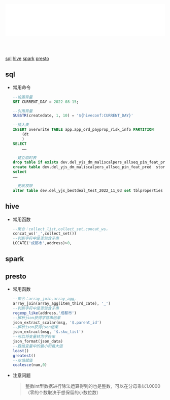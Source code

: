 <iframe id='head' align="center" width="100%" height="100" src="others_show.html"  frameborder="no" border="0" marginwidth="0" marginheight="px" scrolling="no" ></iframe>

<style>
    .iframe{margin:0 auto;}
</style>
<script src="https://code.jquery.com/jquery-3.1.1.min.js"></script>
<script>
    var oDiv = document.getElementById('head');
    oDiv.style.position = 'fixed'; oDiv.style.top = '0px'; oDiv.style.left = '0px'; oDiv.style.backgroundColor = 'rgba(255,255,255,0)';
    document.querySelector("body > div > h1 > a").innerHTML=''
    document.title="others/sql";
</script>
<br><br>
<!-- ___________________________________________ -->
<!-- ___________________________________________ -->

[sql](#sql)
[hive](#hive)
[spark](#spark)
[presto](#presto)



## sql
* 常用命令
    ```sql
    --设置常量
    SET CURRENT_DAY = 2022-08-15;
    
    --引用常量
    SUBSTR(createdate, 1, 10) = '${hiveconf:CURRENT_DAY}'
    
    --插入表
    INSERT overwrite TABLE app.app_ord_payprop_risk_info PARTITION
        (dt
        )
    SELECT
        ……
    
    --建立临时表
    drop table if exists dev.del_yjs_dm_maliscalpers_allseq_pin_feat_pred;
    create table dev.del_yjs_dm_maliscalpers_allseq_pin_feat_pred  stored as orc as
    select
    ……
    
    --更改权限
    alter table dev.del_yjs_bestdeal_test_2022_11_03 set tblproperties ('SENSITIVE_TABLE'='FALSE');
    ```

## hive
* 常用函数
    ```sql
    --聚合：collect_list,collect_set,concat_ws，
    concat_ws('_',collect_set())
    --判断字符中是否包含子串
    LOCATE('成都市',address)>0,
    ```



## spark

## presto
* 常用函数
    ```sql
    --聚合：array_join,array_agg,
    array_join(array_agg(item_third_cate), '_') 
    --判断字符中是否包含子串
    regexp_like(address,'成都市')
    --解析json获得字符串结果
    json_extract_scalar(msg, '$.parent_id')
    --解析json获得json结果
    json_extract(msg, '$.sku_list')
    --可以将变量转为字符串
    json_format(json_data)
    --数组变量中的最小和最大值
    least()
    greatest()
    --空值赋值
    coalesce(num,0)
    ```
* 注意问题
    > 整数int型数据进行除法运算得到的也是整数，可以在分母乘以1.0000（零的个数取决于想保留的小数位数）